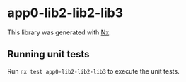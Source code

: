 # app0-lib2-lib2-lib3

This library was generated with [Nx](https://nx.dev).

## Running unit tests

Run `nx test app0-lib2-lib2-lib3` to execute the unit tests.
